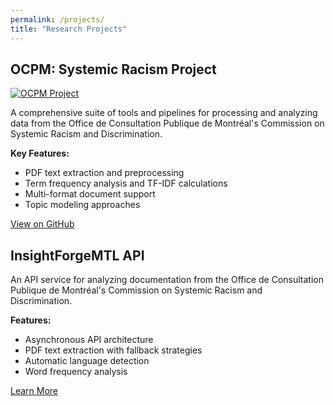 ```yaml
---
permalink: /projects/
title: "Research Projects"
---
```


## OCPM: Systemic Racism Project

[<img src="/assets/images/project1.jpg" alt="OCPM Project">](https://github.com/9scorp4/labrri_ocpm_systemic_racism)

A comprehensive suite of tools and pipelines for processing and analyzing data from the Office de Consultation Publique de Montréal's Commission on Systemic Racism and Discrimination.

**Key Features:**
* PDF text extraction and preprocessing
* Term frequency analysis and TF-IDF calculations
* Multi-format document support
* Topic modeling approaches

[View on GitHub](https://github.com/9scorp4/labrri_ocpm_systemic_racism)

## InsightForgeMTL API

An API service for analyzing documentation from the Office de Consultation Publique de Montréal's Commission on Systemic Racism and Discrimination.

**Features:**
* Asynchronous API architecture
* PDF text extraction with fallback strategies
* Automatic language detection
* Word frequency analysis

[Learn More](link-to-project)